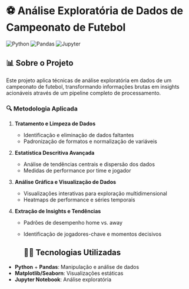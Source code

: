 # ⚽ Análise Exploratória de Dados de Campeonato de Futebol

![Python](https://img.shields.io/badge/Python-3776AB?style=for-the-badge&logo=python&logoColor=white)
![Pandas](https://img.shields.io/badge/Pandas-150458?style=for-the-badge&logo=pandas&logoColor=white)
![Jupyter](https://img.shields.io/badge/Jupyter-F37626?style=for-the-badge&logo=jupyter&logoColor=white)

## 📊 Sobre o Projeto

Este projeto aplica técnicas de análise exploratória em dados de um campeonato de futebol, transformando informações brutas em insights acionáveis através de um pipeline completo de processamento.

### 🔍 Metodologia Aplicada

1. **Tratamento e Limpeza de Dados**
   - Identificação e eliminação de dados faltantes
   - Padronização de formatos e normalização de variáveis

2. **Estatística Descritiva Avançada**
   - Análise de tendências centrais e dispersão dos dados
   - Medidas de performance por time e jogador

3. **Análise Gráfica e Visualização de Dados**
   - Visualizações interativas para exploração multidimensional
   - Heatmaps de performance e séries temporais

4. **Extração de Insights e Tendências**
   - Padrões de desempenho home vs. away
   - Identificação de jogadores-chave e momentos decisivos
  
     ## 👨‍💻 Tecnologias Utilizadas

- **Python** + **Pandas**: Manipulação e análise de dados
- **Matplotlib/Seaborn**: Visualizações estáticas
- **Jupyter Notebook**: Análise exploratória
